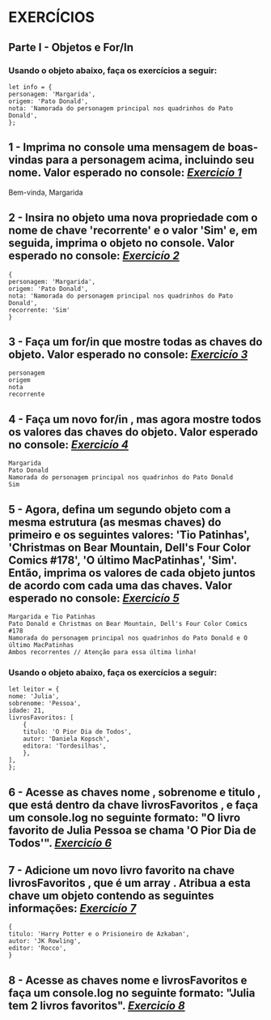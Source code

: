 # EXERCÍCIOS

## Parte I - Objetos e For/In

### Usando o objeto abaixo, faça os exercícios a seguir:
    let info = {
    personagem: 'Margarida',
    origem: 'Pato Donald',
    nota: 'Namorada do personagem principal nos quadrinhos do Pato Donald',
    };

## 1 - Imprima no console uma mensagem de boas-vindas para a personagem acima, incluindo seu nome. Valor esperado no console: _[Exercicío 1](https://github.com/FrancoViniciusP/trybe-exercicios/blob/main/Fundamentos/bloco-4-introducao-a-javascript/dia-4-javascript-objetos-e-funcoes/exercise1.js)_

Bem-vinda, Margarida

## 2 - Insira no objeto uma nova propriedade com o nome de chave 'recorrente' e o valor 'Sim' e, em seguida, imprima o objeto no console. Valor esperado no console: _[Exercicío 2](https://github.com/FrancoViniciusP/trybe-exercicios/blob/main/Fundamentos/bloco-4-introducao-a-javascript/dia-4-javascript-objetos-e-funcoes/exercise2.js)_

    {
    personagem: 'Margarida',
    origem: 'Pato Donald',
    nota: 'Namorada do personagem principal nos quadrinhos do Pato Donald',
    recorrente: 'Sim'
    }

## 3 - Faça um for/in que mostre todas as chaves do objeto. Valor esperado no console: _[Exercicío 3](https://github.com/FrancoViniciusP/trybe-exercicios/blob/main/Fundamentos/bloco-4-introducao-a-javascript/dia-4-javascript-objetos-e-funcoes/exercise3.js)_

    personagem
    origem
    nota
    recorrente

## 4 - Faça um novo for/in , mas agora mostre todos os valores das chaves do objeto. Valor esperado no console: _[Exercicío 4](https://github.com/FrancoViniciusP/trybe-exercicios/blob/main/Fundamentos/bloco-4-introducao-a-javascript/dia-4-javascript-objetos-e-funcoes/exercise4.js)_

    Margarida
    Pato Donald
    Namorada do personagem principal nos quadrinhos do Pato Donald
    Sim

## 5 - Agora, defina um segundo objeto com a mesma estrutura (as mesmas chaves) do primeiro e os seguintes valores: 'Tio Patinhas', 'Christmas on Bear Mountain, Dell's Four Color Comics #178', 'O último MacPatinhas', 'Sim'. Então, imprima os valores de cada objeto juntos de acordo com cada uma das chaves. Valor esperado no console: _[Exercicío 5](https://github.com/FrancoViniciusP/trybe-exercicios/blob/main/Fundamentos/bloco-4-introducao-a-javascript/dia-4-javascript-objetos-e-funcoes/exercise5.js)_

    Margarida e Tio Patinhas
    Pato Donald e Christmas on Bear Mountain, Dell's Four Color Comics #178
    Namorada do personagem principal nos quadrinhos do Pato Donald e O último MacPatinhas
    Ambos recorrentes // Atenção para essa última linha!


### Usando o objeto abaixo, faça os exercícios a seguir:

    let leitor = {
    nome: 'Julia',
    sobrenome: 'Pessoa',
    idade: 21,
    livrosFavoritos: [
        {
        titulo: 'O Pior Dia de Todos',
        autor: 'Daniela Kopsch',
        editora: 'Tordesilhas',
        },
    ],
    };

## 6 - Acesse as chaves nome , sobrenome e titulo , que está dentro da chave livrosFavoritos , e faça um console.log no seguinte formato: "O livro favorito de Julia Pessoa se chama 'O Pior Dia de Todos'". _[Exercicío 6](https://github.com/FrancoViniciusP/trybe-exercicios/blob/main/Fundamentos/bloco-4-introducao-a-javascript/dia-4-javascript-objetos-e-funcoes/exercise6.js)_

## 7 - Adicione um novo livro favorito na chave livrosFavoritos , que é um array . Atribua a esta chave um objeto contendo as seguintes informações: _[Exercicío 7](https://github.com/FrancoViniciusP/trybe-exercicios/blob/main/Fundamentos/bloco-4-introducao-a-javascript/dia-4-javascript-objetos-e-funcoes/exercise7.js)_

    {
    titulo: 'Harry Potter e o Prisioneiro de Azkaban',
    autor: 'JK Rowling',
    editor: 'Rocco',
    }

## 8 - Acesse as chaves nome e livrosFavoritos e faça um console.log no seguinte formato: "Julia tem 2 livros favoritos". _[Exercicío 8](https://github.com/FrancoViniciusP/trybe-exercicios/blob/main/Fundamentos/bloco-4-introducao-a-javascript/dia-4-javascript-objetos-e-funcoes/exercise8.js)_
